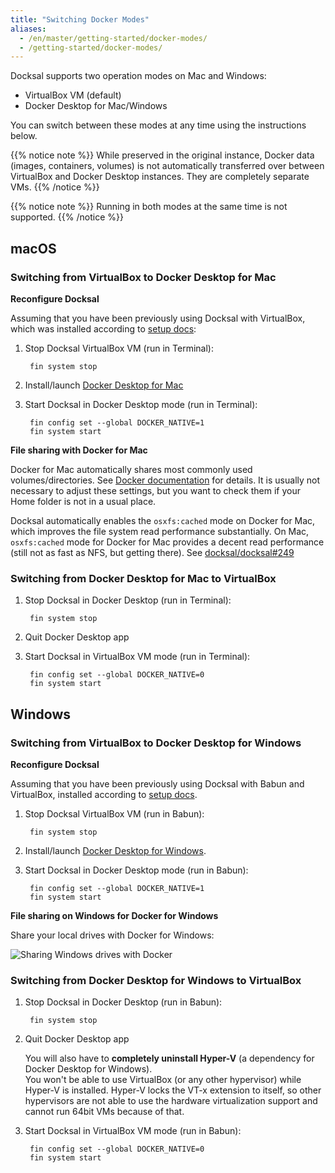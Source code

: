 ```yaml
---
title: "Switching Docker Modes"
aliases:
  - /en/master/getting-started/docker-modes/
  - /getting-started/docker-modes/
---
```



Docksal supports two operation modes on Mac and Windows:

- VirtualBox VM (default)
- Docker Desktop for Mac/Windows

You can switch between these modes at any time using the instructions below.

{{% notice note %}}
While preserved in the original instance, Docker data (images, containers, volumes) is not automatically transferred over
between VirtualBox and Docker Desktop instances. They are completely separate VMs.
{{% /notice %}} 

{{% notice note %}}
Running in both modes at the same time is not supported.
{{% /notice %}} 


## macOS


### Switching from VirtualBox to Docker Desktop for Mac

**Reconfigure Docksal**

Assuming that you have been previously using Docksal with VirtualBox, which was installed according to [setup docs](/getting-started/setup/):

1. Stop Docksal VirtualBox VM (run in Terminal):

        fin system stop

2. Install/launch [Docker Desktop for Mac](https://docs.docker.com/docker-for-mac/install/)

3. Start Docksal in Docker Desktop mode (run in Terminal):

        fin config set --global DOCKER_NATIVE=1
        fin system start

**File sharing with Docker for Mac**

Docker for Mac automatically shares most commonly used volumes/directories.
See [Docker documentation](https://docs.docker.com/docker-for-mac/#file-sharing) for details.
It is usually not necessary to adjust these settings, but you want to check them if your Home folder
is not in a usual place.

Docksal automatically enables the `osxfs:cached` mode on Docker for Mac, which improves the file system read performance 
substantially. On Mac, `osxfs:cached` mode for Docker for Mac provides a decent read performance (still not as fast as NFS, but 
getting there). See [docksal/docksal#249](https://github.com/docksal/docksal/issues/249)


### Switching from Docker Desktop for Mac to VirtualBox 

1. Stop Docksal in Docker Desktop (run in Terminal):

        fin system stop

2. Quit Docker Desktop app

3. Start Docksal in VirtualBox VM mode (run in Terminal):

        fin config set --global DOCKER_NATIVE=0
        fin system start


## Windows


### Switching from VirtualBox to Docker Desktop for Windows

**Reconfigure Docksal**

Assuming that you have been previously using Docksal with Babun and VirtualBox, installed according to [setup docs](/getting-started/setup/).

1. Stop Docksal VirtualBox VM (run in Babun):

        fin system stop

2. Install/launch [Docker Desktop for Windows](https://docs.docker.com/docker-for-windows/install/).

3. Start Docksal in Docker Desktop mode (run in Babun):

        fin config set --global DOCKER_NATIVE=1
        fin system start

**File sharing on Windows for Docker for Windows**

Share your local drives with Docker for Windows:

![Sharing Windows drives with Docker](/images/docker-for-win-share-drives.png)


### Switching from Docker Desktop for Windows to VirtualBox 

1. Stop Docksal in Docker Desktop (run in Babun):

        fin system stop

2. Quit Docker Desktop app

    You will also have to **completely uninstall Hyper-V** (a dependency for Docker Desktop for Windows).  
    You won't be able to use VirtualBox (or any other hypervisor) while Hyper-V is installed. 
    Hyper-V locks the VT-x extension to itself, so other hypervisors are not able to use the hardware virtualization 
    support and cannot run 64bit VMs because of that.

3. Start Docksal in VirtualBox VM mode (run in Babun):

        fin config set --global DOCKER_NATIVE=0
        fin system start

